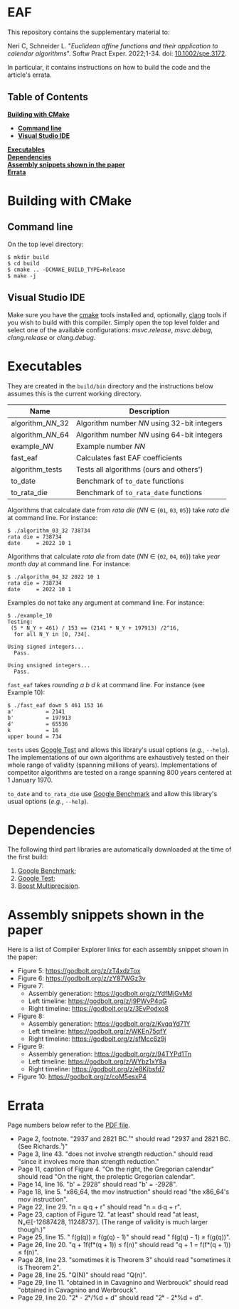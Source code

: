 # EAF

This repository contains the supplementary material to:

Neri C, Schneider L. "*Euclidean affine functions and their application
to calendar algorithms*". Softw Pract Exper. 2022;1-34. doi: [10.1002/spe.3172](https://onlinelibrary.wiley.com/doi/full/10.1002/spe.3172).

In particular, it contains instructions on how to build the code and the
article's errata.

## Table of Contents

**[Building with CMake](#building-with-cmake)**<br>

  * **[Command line](#command-line)**
  * **[Visual Studio IDE](#visual-studio-ide)**

**[Executables](#executables)**<br>
**[Dependencies](#dependencies)**<br>
**[Assembly snippets shown in the paper](#assembly-snippets-shown-in-the-paper)**<br>
**[Errata](#errata)**<br>

# Building with CMake

## Command line

On the top level directory:
```
$ mkdir build
$ cd build
$ cmake .. -DCMAKE_BUILD_TYPE=Release
$ make -j
```

## Visual Studio IDE

Make sure you have the
[cmake](https://learn.microsoft.com/en-us/cpp/build/cmake-projects-in-visual-studio?view=msvc-170)
tools installed and, optionally,
[clang](https://learn.microsoft.com/en-us/cpp/build/clang-support-msbuild?view=msvc-170)
tools if you wish to build with this compiler. Simply open the top level
folder and select one of the available configurations: _msvc.release_,
_msvc.debug_, _clang.release_ or _clang.debug_.

# Executables

They are created in the `build/bin` directory and the instructions below
assumes this is the current working directory.

| Name                 | Description                                      |
|----------------------|--------------------------------------------------|
|algorithm_<i>NN</i>_32| Algorithm number <i>NN</i> using 32-bit integers |
|algorithm_<i>NN</i>_64| Algorithm number <i>NN</i> using 64-bit integers |
|example_<i>NN</i>     | Example number <i>NN</i>                         |
|fast_eaf              | Calculates fast EAF coefficients                 |
|algorithm_tests       | Tests all algorithms (ours and others')          |
|to_date               | Benchmark of `to_date` functions                 |
|to_rata_die           | Benchmark of `to_rata_date` functions            |

Algorithms that calculate date from _rata die_ (_NN_ ∈ {`01`, `03`, `05`})
take _rata die_ at command line. For instance:

```
$ ./algorithm_03_32 738734
rata die = 738734
date     = 2022 10 1
```

Algorithms that calculate _rata die_ from date (_NN_ ∈ {`02`, `04`, `06`})
take _year_ _month_ _day_ at command line. For instance:
```
$ ./algorithm_04_32 2022 10 1
rata die = 738734
date     = 2022 10 1
```

Examples do not take any argument at command line. For instance:
```
$ ./example_10
Testing:
 (5 * N_Y + 461) / 153 == (2141 * N_Y + 197913) /2^16,
  for all N_Y in [0, 734[.

Using signed integers...
  Pass.

Using unsigned integers...
  Pass.
```

`fast_eaf` takes _rounding_ _a_ _b_ _d_ _k_ at command line. For instance
(see Example 10):
```
$ ./fast_eaf down 5 461 153 16
a'          = 2141
b'          = 197913
d'          = 65536
k           = 16
upper bound = 734
```

`tests` uses [Google Test](https://github.com/google/googletest) and
allows this library's usual options (_e.g._, `--help`). The implementations of
our own algorithms are exhaustively tested on their whole range of validity
(spanning millions of years). Implementations of competitor algorithms are
tested on a range spanning 800 years centered at 1 January 1970.

`to_date` and `to_rata_die` use
[Google Benchmark](https://github.com/google/benchmark) and allow this
library's usual options (_e.g._, `--help`).

# Dependencies

The following third part libraries are automatically downloaded at the time
of the first build:

1. [Google Benchmark](https://github.com/google/benchmark);
2. [Google Test](https://github.com/google/googletest);
3. [Boost Multiprecision](https://github.com/boostorg/multiprecision).

# Assembly snippets shown in the paper

Here is a list of Compiler Explorer links for each assembly snippet shown in the paper:

* Figure 5: https://godbolt.org/z/zT4xdzTox
* Figure 6: https://godbolt.org/z/zY87WGz3v
* Figure 7:
  * Assembly generation: https://godbolt.org/z/YdfMjGvMd
  * Left timeline: https://godbolt.org/z/j9PWvP4qG
  * Right timeline: https://godbolt.org/z/3EvPodxo8
* Figure 8:
  * Assembly generation: https://godbolt.org/z/KvqqYd71Y
  * Left timeline: https://godbolt.org/z/WKEn75qfY
  * Right timeline: https://godbolt.org/z/sfMcc6z9j
* Figure 9:
  * Assembly generation: https://godbolt.org/z/94TYPd1Tn
  * Left timeline: https://godbolt.org/z/WYbz1xY8a
  * Right timeline: https://godbolt.org/z/e8Kjbsfd7
* Figure 10: https://godbolt.org/z/coM5esxP4

# Errata

Page numbers below refer to the [PDF file](https://onlinelibrary.wiley.com/doi/epdf/10.1002/spe.3172).

* Page 2, footnote. "2937 and 2821 BC.¹" should read "2937 and 2821 BC. (See Richards.¹)"
* Page 3, line 43. "does not involve strength reduction." should read "since it involves more than strength reduction."
* Page 11, caption of Figure 4. "On the right, the Gregorian calendar" should read "On the right, the proleptic Gregorian calendar".
* Page 14, line 16. "b' = 2928" should read "b' = -2928".
* Page 18, line 5. "x86_64, the mov instruction" should read "the x86_64's mov instruction".
* Page 22, line 29. "n = q∙q + r" should read "n = d∙q + r".
* Page 23, caption of Figure 12. "at least" should read "at least, Nᵤ∈[-12687428, 11248737]. (The range of validity is much larger though.)"
* Page 25, line 15. " f(g(q)) ≥ f(g(q) - 1)" should read " f(g(q) - 1) ≥ f(g(q))".
* Page 26, line 20. "q + 1f(f\*(q + 1)) ≤ f(n)" should read "q + 1 = f(f*(q + 1)) ≤ f(n)".
* Page 28, line 23. "sometimes it is Theorem 3" should read "sometimes it is Theorem 2".
* Page 28, line 25. "Q(N)" should read "Q(n)".
* Page 29, line 11. "obtained in in Cavagnino and Werbrouck" should read "obtained in Cavagnino and Werbrouck".
* Page 29, line 20. "2ᵏ - 2ᵏ/\%d + d" should read "2ᵏ - 2ᵏ\%d + d".
